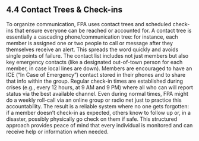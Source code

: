 ## 4.4 Contact Trees & Check-ins

To organize communication, FPA uses contact trees and scheduled check-ins that ensure everyone can be reached or accounted for. A contact tree is essentially a cascading phone/communication tree: for instance, each member is assigned one or two people to call or message after they themselves receive an alert. This spreads the word quickly and avoids single points of failure. The contact list includes not just members but also key emergency contacts (like a designated out-of-town person for each member, in case local lines are down). Members are encouraged to have an ICE (“In Case of Emergency”) contact stored in their phones and to share that info within the group. Regular check-in times are established during crises (e.g., every 12 hours, at 9 AM and 9 PM) where all who can will report status via the best available channel. Even during normal times, FPA might do a weekly roll-call via an online group or radio net just to practice this accountability. The result is a reliable system where no one gets forgotten: if a member doesn’t check-in as expected, others know to follow up or, in a disaster, possibly physically go check on them if safe. This structured approach provides peace of mind that every individual is monitored and can receive help or information when needed.